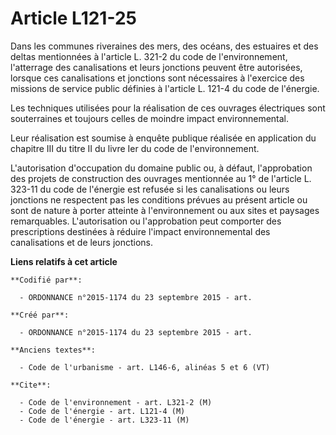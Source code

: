 # Article L121-25

Dans les communes riveraines des mers, des océans, des estuaires et des deltas mentionnées à l'article L. 321-2 du code de
l'environnement, l'atterrage des canalisations et leurs jonctions peuvent être autorisées, lorsque ces canalisations et
jonctions sont nécessaires à l'exercice des missions de service public définies à l'article L. 121-4 du code de l'énergie.

Les techniques utilisées pour la réalisation de ces ouvrages électriques sont souterraines et toujours celles de moindre
impact environnemental.

Leur réalisation est soumise à enquête publique réalisée en application du chapitre III du titre II du livre Ier du code de
l'environnement.

L'autorisation d'occupation du domaine public ou, à défaut, l'approbation des projets de construction des ouvrages mentionnée
au 1° de l'article L. 323-11 du code de l'énergie est refusée si les canalisations ou leurs jonctions ne respectent pas les
conditions prévues au présent article ou sont de nature à porter atteinte à l'environnement ou aux sites et paysages
remarquables. L'autorisation ou l'approbation peut comporter des prescriptions destinées à réduire l'impact environnemental
des canalisations et de leurs jonctions.

**Liens relatifs à cet article**

	**Codifié par**:

	  - ORDONNANCE n°2015-1174 du 23 septembre 2015 - art.

	**Créé par**:

	  - ORDONNANCE n°2015-1174 du 23 septembre 2015 - art.

	**Anciens textes**:

	  - Code de l'urbanisme - art. L146-6, alinéas 5 et 6 (VT)

	**Cite**:

	  - Code de l'environnement - art. L321-2 (M)
	  - Code de l'énergie - art. L121-4 (M)
	  - Code de l'énergie - art. L323-11 (M)
